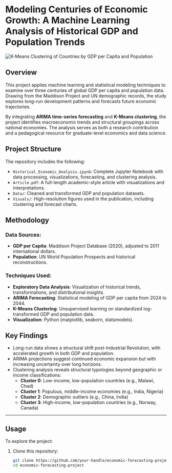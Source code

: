 # Modeling Centuries of Economic Growth: A Machine Learning Analysis of Historical GDP and Population Trends

![K-Means Clustering of Countries by GDP per Capita and Population](https://github.com/user-attachments/assets/59511824-a15a-4d37-8982-faf4c5f6a429)

## Overview

This project applies machine learning and statistical modeling techniques to examine over three centuries of global GDP per capita and population data. Drawing from the Maddison Project and UN demographic records, the study explores long-run development patterns and forecasts future economic trajectories.

By integrating **ARIMA time-series forecasting** and **K-Means clustering**, the project identifies macroeconomic trends and structural groupings across national economies. The analysis serves as both a research contribution and a pedagogical resource for graduate-level economics and data science.



## Project Structure

The repository includes the following:

- `Historical_Economic_Analysis.ipynb`: Complete Jupyter Notebook with data processing, visualizations, forecasting, and clustering analysis.
- `Article.pdf`: A full-length academic-style article with visualizations and interpretations.
- `Data/`: Cleaned and transformed GDP and population datasets.
- `Visuals/`: High-resolution figures used in the publication, including clustering and forecast charts.



## Methodology

### Data Sources:
- **GDP per Capita**: Maddison Project Database (2020), adjusted to 2011 international dollars.
- **Population**: UN World Population Prospects and historical reconstructions.

### Techniques Used:
- **Exploratory Data Analysis**: Visualization of historical trends, transformations, and distributional insights.
- **ARIMA Forecasting**: Statistical modeling of GDP per capita from 2024 to 2044.
- **K-Means Clustering**: Unsupervised learning on standardized log-transformed GDP and population data.
- **Visualization**: Python (matplotlib, seaborn, statsmodels).



## Key Findings

- Long-run data shows a structural shift post-Industrial Revolution, with accelerated growth in both GDP and population.
- ARIMA projections suggest continued economic expansion but with increasing uncertainty over long horizons.
- Clustering analysis reveals structural typologies beyond geographic or income classifications:
  - **Cluster 0**: Low-income, low-population countries (e.g., Malawi, Chad)
  - **Cluster 1**: Populous, middle-income economies (e.g., India, Nigeria)
  - **Cluster 2**: Demographic outliers (e.g., China, India)
  - **Cluster 3**: High-income, low-population countries (e.g., Norway, Canada)

---

## Usage

To explore the project:

1. Clone this repository:
   ```bash
   git clone https://github.com/your-handle/economic-forecasting-project.git
   cd economic-forecasting-project
